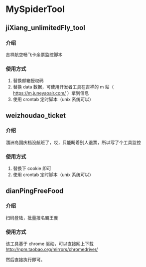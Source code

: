 # MySpiderTool


## jiXiang_unlimitedFly_tool

### 介绍
吉祥航空畅飞卡余票监控脚本

### 使用方式
1. 替换邮箱授权码
2. 替换 data 数据，可使用开发者工具在吉祥的 m 站（ 
https://m.juneyaoair.com/ ）拿到信息
3. 使用 crontab 定时脚本（unix 系统可以）



 ## weizhoudao_ticket
 ### 介绍
 涠洲岛国庆档没航班了，哎，只能盼着别人退票，所以写了个工具监控
 
 ### 使用方式
 1. 替换下 cookie 即可
 2. 使用 crontab 定时脚本（unix 系统可以）


## dianPingFreeFood
### 介绍
扫码登陆，批量报名霸王餐

### 使用方式
该工具基于 chrome 驱动，可以直接网上下载
http://npm.taobao.org/mirrors/chromedriver/

然后直接执行即可。